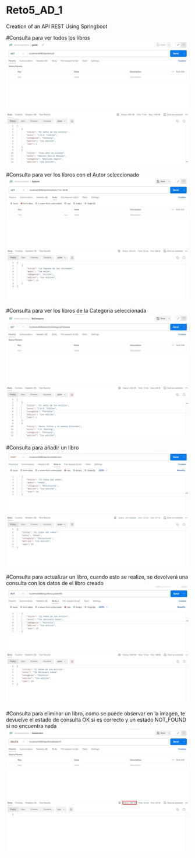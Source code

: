 # Reto5_AD_1
Creation of an API REST Using Springboot

#Consulta para ver todos los libros
![Consulta Get All Libros](Reto5-AD_1/src/main/resources/screenshots/GetAll.jpg)

#Consulta para ver los libros con el Autor seleccionado
![Consulta Get By Autor](Reto5-AD_1/src/main/resources/screenshots/GetByAutor.jpg)

#Consulta para ver los libros de la Categoria seleccionada
![Consulta Get By Categoria](Reto5-AD_1/src/main/resources/screenshots/GetByCategoria.jpg)

#Consulta para añadir un libro
![Consulta Add Libro](Reto5-AD_1/src/main/resources/screenshots/AddLibro.jpg)

#Consulta para actualizar un libro, cuando esto se realize, se devolverá una consulta con los datos de el libro creado
![Consulta Update Libro](Reto5-AD_1/src/main/resources/screenshots/UpdateLibro.jpg)

#Consulta para eliminar un libro, como se puede observar en la imagen, te devuelve el estado de consulta OK si es correcto y un estado NOT_FOUND si no encuentra nada
![Consulta Get Delete Libro](Reto5-AD_1/src/main/resources/screenshots/DeleteLibro.jpg)


